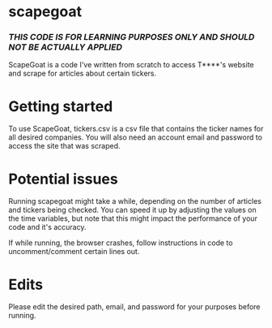 # scapegoat
### _THIS CODE IS FOR LEARNING PURPOSES ONLY AND SHOULD NOT BE ACTUALLY APPLIED_
ScapeGoat is a code I've written from scratch to access T****'s website and scrape for articles about certain tickers.

# Getting started
To use ScapeGoat, tickers.csv is a csv file that contains the ticker names for all desired companies. You will also need an account email and password to access the site that was scraped.

# Potential issues
  Running scapegoat might take a while, depending on the number of articles and tickers being checked. 
  You can speed it up by adjusting the values on the time variables, but note that this might impact the
  performance of your code and it's accuracy.
  
  If while running, the browser crashes, follow instructions in code to uncomment/comment certain lines out.
  
  
# Edits
  Please edit the desired path, email, and password for your purposes before running.
